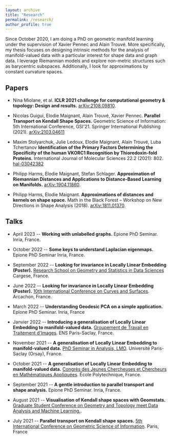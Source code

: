 ```yaml
---
layout: archive
title: "Research"
permalink: /research/
author_profile: true
---
```


Since October 2020, I am doing a PhD on geometric manifold learning under the supervision of Xavier Pennec and Alain Trouvé. More specifically, my 
thesis focuses on designing intrinsic methods for the analysis of manifold-valued data with a particular interest for shape data and graph data. 
I leverage Riemannian models and explore non-metric structures such as barycentric subspaces. Additionally, I look for approximations by constant 
curvature spaces. 

## Papers

* Nina Miolane, et al. 
  **ICLR 2021 challenge for computational geometry & topology: Design and results.**
  [arXiv:2108.09810](https://arxiv.org/abs/2108.09810).

* Nicolas Guigui, Elodie Maignant, Alain Trouvé, Xavier Pennec.
  **Parallel Transport on Kendall Shape Spaces.**
  Geometric Science of Information: 5th International Conference, GSI'21. Springer International Publishing (2021).
  [arXiv:2103.04611](https://arxiv.org/abs/2103.04611)

* Maxim Stolyarchuk, Julie Ledoux, Elodie Maignant, Alain Trouvé, Luba Tchertanov
  **Identification of the Primary Factors Determining the Specificity of the human VKORC1 Recognition by Thioredoxin-fold Proteins.**
  International Journal of Molecular Sciences 22.2 (2021): 802.
  [hal-03042382](https://hal.science/hal-03042382)

* Philipp Harms, Elodie Maignant, Stefan Schlager.
  **Approximation of Riemannian Distances and Applications to Distance-Based Learning on Manifolds.**
  [arXiv:1904.11860](https://arxiv.org/abs/1904.11860).

* Philipp Harms, Elodie Maignant.
  **Approximations of distances and kernels on shape space.**
  Math in the Black Forest – Workshop on New Directions in Shape Analysis (2018). 
  [arXiv:1811.01370](https://arxiv.org/abs/1811.01370).

## Talks

* April 2023 -- **Working with unlabelled graphs.**
  Epione PhD Seminar.
  Inria, France.

* October 2022 -- **Some keys to understand Laplacian eigenmaps.**
  Epione PhD Seminar
  Inria, France.

* September 2022 -- **Looking for invariance in Locally Linear Embedding (Poster).**
  [Research School on Geometry and Statistics in Data Sciences](https://www.ihp.fr/fr/agenda/gesda-introductory-school-iesc-cargese-corsica)
  Cargese, France.

* June 2022 -- **Looking for invariance in Locally Linear Embedding (Poster).**
  [10th International Conference on Curves and Surfaces](https://cs2022.sciencesconf.org/program).
  Arcachon, France.

* March 2022 -- **Understanding Geodesic PCA on a simple application.** 
  Epione PhD Seminar.
  Inria, France

* Janvier 2022 -- **Introducing a generalisation of Locally Linear Embedding to manifold-valued data.**
  [Groupement de Travail en Traitement d'Images](https://centreborelli.ens-paris-saclay.fr/fr/GTTI).
  ENS Paris-Saclay, France.

* November 2021 -- **A generalisation of Locally Linear Embedding to manifold-valued data.**
  [PhD Seminar in Analysis, LMO](https://www.imo.universite-paris-saclay.fr/en/events/6551).
  Université Paris-Saclay (Orsay), France.

* October 2021 -- **A generalisation of Locally Linear Embedding to manifold-valued data.** 
  [Congrès des Jeunes Chercheuses et Chercheurs en Mathématiques Appliquées](https://cjc-ma2021.github.io/programme/#sessions-paralleles-jeudi-matin).
  École Polytechnique, France.

* September 2021 -- **A gentle introduction to parallel transport and shape analysis.**
  Epione PhD Seminar.
  Inria, France.

* August 2021 -- **Visualisation of Kendall shape spaces with Geomstats.**
  [Graduate Student Conference on Geometry and Topology meet Data Analysis and Machine Learning.](https://gtdaml.wixsite.com/2021). 

* July 2021 -- **Parallel transport on Kendall shape spaces.**
  [5th International Conference on Geometric Science of Information](https://web2.see.asso.fr/en/wiki/369007_program-schedule).
  Paris, France


